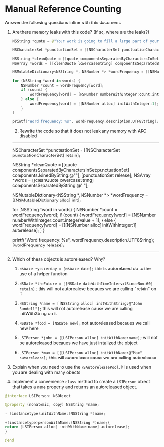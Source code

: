 # Manual Reference Counting

Answer the following questions inline with this document.

1. Are there memory leaks with this code? (If so, where are the leaks?)

	```swift
	NSString *quote = @"Your work is going to fill a large part of your life, and the only way to be truly satisfied is to do what you believe is great work. And the only way to do great work is to love what you do. If you haven't found it yet, keep looking. Don't settle. As with all matters of the heart, you'll know when you find it. - Steve Jobs";

	NSCharacterSet *punctuationSet = [[NSCharacterSet punctuationCharacterSet] retain];

	NSString *cleanQuote = [[quote componentsSeparatedByCharactersInSet:punctuationSet] componentsJoinedByString:@""];
	NSArray *words = [[cleanQuote lowercaseString] componentsSeparatedByString:@" "];

	NSMutableDictionary<NSString *, NSNumber *> *wordFrequency = [[NSMutableDictionary alloc] init];

	for (NSString *word in words) {
		NSNumber *count = wordFrequency[word];
		if (count) {
			wordFrequency[word] = [NSNumber numberWithInteger:count.integerValue + 1];
		} else {
			wordFrequency[word] = [[NSNumber alloc] initWithInteger:1];
		}
	}

	printf("Word frequency: %s", wordFrequency.description.UTF8String);
	```

	2. Rewrite the code so that it does not leak any memory with ARC disabled
     -----------
     
     
      NSCharacterSet *punctuationSet = [[NSCharacterSet punctuationCharacterSet] retain];

      NSString *cleanQuote = [[quote componentsSeparatedByCharactersInSet:punctuationSet] componentsJoinedByString:@""]; [punctuationSet release]; NSArray *words = [[cleanQuote lowercaseString] componentsSeparatedByString:@" "];

      NSMutableDictionary<NSString *, NSNumber *> *wordFrequency = [[NSMutableDictionary alloc] init];

      for (NSString *word in words) { NSNumber *count = wordFrequency[word]; if (count) { wordFrequency[word] = [NSNumber numberWithInteger:count.integerValue + 1]; } else { wordFrequency[word] = [[[NSNumber alloc] initWithInteger:1] autorelease]; } }

      printf("Word frequency: %s", wordFrequency.description.UTF8String); [wordFrequency release];
    
    
    
    -----------

2. Which of these objects is autoreleased?  Why?

	1. `NSDate *yesterday = [NSDate date];`
    this is autorelased do to the use of a helper function
    
    
	
	2. `NSDate *theFuture = [[NSDate dateWithTimeIntervalSinceNow:60] retain];`
       this will not autorealese becaues we are calling "retain" on it 
    
    
	
	3. `NSString *name = [[NSString alloc] initWithString:@"John Sundell"];`
    this will not autorelease cause we are calling initWithString on it 
    
    
	
	4. `NSDate *food = [NSDate new];`
    not autoreleased becaues we call new here 
    
	
	5. `LSIPerson *john = [[LSIPerson alloc] initWithName:name];`
    will not be autoreleased becaues we have just initalized the object 
    
	
	6. `LSIPerson *max = [[[LSIPerson alloc] initWithName:@"Max"] autorelease];`
    this will autorelease cause  we are calling autorelease 

3. Explain when you need to use the `NSAutoreleasePool`.
it is used when you are dealing with many obects 


4. Implement a convenience `class` method to create a `LSIPerson` object that takes a `name` property and returns an autoreleased object.

```swift
@interface LSIPerson: NSObject

@property (nonatomic, copy) NSString *name;

- (instancetype)initWithName:(NSString *)name;

+(instancetype)personWithName:(NSString *)name;{
return [LSIPerson alloc] initWithName:name] autorelease];
}

@end
```
